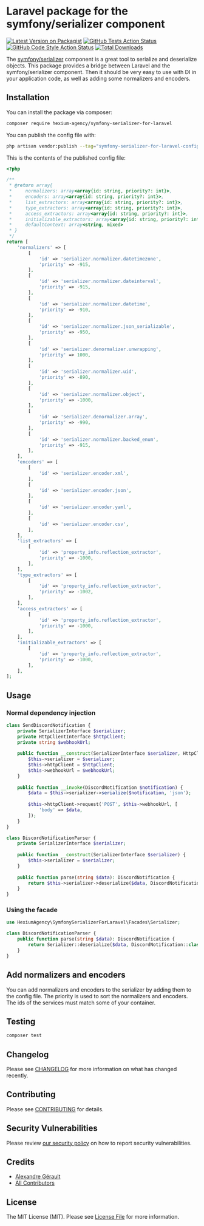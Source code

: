 # Laravel package for the symfony/serializer component

[![Latest Version on Packagist](https://img.shields.io/packagist/v/hexium-agency/symfony-serializer-for-laravel.svg?style=flat-square)](https://packagist.org/packages/hexium-agency/symfony-serializer-for-laravel)
[![GitHub Tests Action Status](https://img.shields.io/github/actions/workflow/status/hexium-agency/symfony-serializer-for-laravel/run-tests.yml?branch=main&label=tests&style=flat-square)](https://github.com/hexium-agency/symfony-serializer-for-laravel/actions?query=workflow%3Arun-tests+branch%3Amain)
[![GitHub Code Style Action Status](https://img.shields.io/github/actions/workflow/status/hexium-agency/symfony-serializer-for-laravel/fix-php-code-style-issues.yml?branch=main&label=code%20style&style=flat-square)](https://github.com/hexium-agency/symfony-serializer-for-laravel/actions?query=workflow%3A"Fix+PHP+code+style+issues"+branch%3Amain)
[![Total Downloads](https://img.shields.io/packagist/dt/hexium-agency/symfony-serializer-for-laravel.svg?style=flat-square)](https://packagist.org/packages/hexium-agency/symfony-serializer-for-laravel)

The [symfony/serializer](https://github.com/symfony/serializer) component is a great tool to serialize and deserialize objects. This package provides a bridge 
between Laravel and the symfony/serializer component. Then it should be very easy to use with DI in your application
code, as well as adding some normalizers and encoders.

## Installation

You can install the package via composer:

```bash
composer require hexium-agency/symfony-serializer-for-laravel
```

You can publish the config file with:

```bash
php artisan vendor:publish --tag="symfony-serializer-for-laravel-config"
```

This is the contents of the published config file:

```php
<?php

/**
 * @return array{
 *     normalizers: array<array{id: string, priority?: int}>,
 *     encoders: array<array{id: string, priority?: int}>,
 *     list_extractors: array<array{id: string, priority?: int}>,
 *     type_extractors: array<array{id: string, priority?: int}>,
 *     access_extractors: array<array{id: string, priority?: int}>,
 *     initializable_extractors: array<array{id: string, priority?: int}>,
 *     defaultContext: array<string, mixed>
 * }
 */
return [
    'normalizers' => [
        [
            'id' => 'serializer.normalizer.datetimezone',
            'priority' => -915,
        ],
        [
            'id' => 'serializer.normalizer.dateinterval',
            'priority' => -915,
        ],
        [
            'id' => 'serializer.normalizer.datetime',
            'priority' => -910,
        ],
        [
            'id' => 'serializer.normalizer.json_serializable',
            'priority' => -950,
        ],
        [
            'id' => 'serializer.denormalizer.unwrapping',
            'priority' => 1000,
        ],
        [
            'id' => 'serializer.normalizer.uid',
            'priority' => -890,
        ],
        [
            'id' => 'serializer.normalizer.object',
            'priority' => -1000,
        ],
        [
            'id' => 'serializer.denormalizer.array',
            'priority' => -990,
        ],
        [
            'id' => 'serializer.normalizer.backed_enum',
            'priority' => -915,
        ],
    ],
    'encoders' => [
        [
            'id' => 'serializer.encoder.xml',
        ],
        [
            'id' => 'serializer.encoder.json',
        ],
        [
            'id' => 'serializer.encoder.yaml',
        ],
        [
            'id' => 'serializer.encoder.csv',
        ],
    ],
    'list_extractors' => [
        [
            'id' => 'property_info.reflection_extractor',
            'priority' => -1000,
        ],
    ],
    'type_extractors' => [
        [
            'id' => 'property_info.reflection_extractor',
            'priority' => -1002,
        ],
    ],
    'access_extractors' => [
        [
            'id' => 'property_info.reflection_extractor',
            'priority' => -1000,
        ],
    ],
    'initializable_extractors' => [
        [
            'id' => 'property_info.reflection_extractor',
            'priority' => -1000,
        ],
    ],
];
```

## Usage

### Normal dependency injection
```php
class SendDiscordNotification {
    private SerializerInterface $serializer;
    private HttpClientInterface $httpClient;
    private string $webhookUrl;
    
    public function __construct(SerializerInterface $serializer, HttpClientInterface $httpClient, string $webhookUrl) {
        $this->serializer = $serializer;
        $this->httpClient = $httpClient;
        $this->webhookUrl = $webhookUrl;
    }
    
    public function __invoke(DiscordNotification $notification) {
        $data = $this->serializer->serialize($notification, 'json');
        
        $this->httpClient->request('POST', $this->webhookUrl, [
            'body' => $data,
        ]);
    }
}
```

```php
class DiscordNotificationParser {
    private SerializerInterface $serializer;
    
    public function __construct(SerializerInterface $serializer) {
        $this->serializer = $serializer;
    }
    
    public function parse(string $data): DiscordNotification {
        return $this->serializer->deserialize($data, DiscordNotification::class, 'json');
    }
}
```

### Using the facade
```php
use HexiumAgency\SymfonySerializerForLaravel\Facades\Serializer;

class DiscordNotificationParser {
    public function parse(string $data): DiscordNotification {
        return Serializer::deserialize($data, DiscordNotification::class, 'json');
    }
}
```

## Add normalizers and encoders

You can add normalizers and encoders to the serializer by adding them to the config file. The priority is used to sort
the normalizers and encoders. The ids of the services must match some of your container.

## Testing

```bash
composer test
```

## Changelog

Please see [CHANGELOG](CHANGELOG.md) for more information on what has changed recently.

## Contributing

Please see [CONTRIBUTING](CONTRIBUTING.md) for details.

## Security Vulnerabilities

Please review [our security policy](../../security/policy) on how to report security vulnerabilities.

## Credits

- [Alexandre Gérault](https://github.com/AlexandreGerault)
- [All Contributors](../../contributors)

## License

The MIT License (MIT). Please see [License File](LICENSE.md) for more information.
